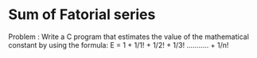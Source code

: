 # Sum of Fatorial series

Problem : Write a C program that estimates the value of the mathematical constant by using the formula: E = 1 + 1/1! + 1/2! + 1/3! ........... + 1/n!
